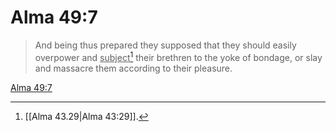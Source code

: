# Alma 49:7

> And being thus prepared they supposed that they should easily overpower and <u>subject</u>[^a] their brethren to the yoke of bondage, or slay and massacre them according to their pleasure.

[Alma 49:7](https://www.churchofjesuschrist.org/study/scriptures/bofm/alma/49?lang=eng&id=p7#p7)


[^a]: [[Alma 43.29|Alma 43:29]].  
